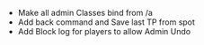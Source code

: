 -  Make all admin Classes bind from /a
- Add back command and Save last TP from spot
- Add Block log for players to allow Admin Undo
